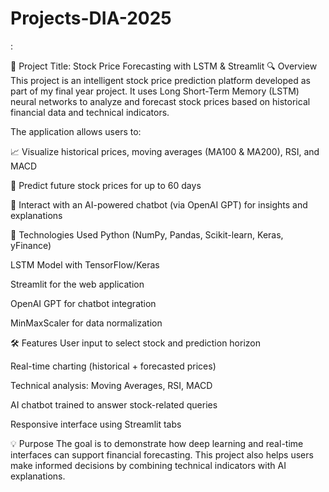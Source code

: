 # Projects-DIA-2025
:

🎯 Project Title: Stock Price Forecasting with LSTM & Streamlit
🔍 Overview
This project is an intelligent stock price prediction platform developed as part of my final year project. It uses Long Short-Term Memory (LSTM) neural networks to analyze and forecast stock prices based on historical financial data and technical indicators.

The application allows users to:

📈 Visualize historical prices, moving averages (MA100 & MA200), RSI, and MACD

🔮 Predict future stock prices for up to 60 days

🤖 Interact with an AI-powered chatbot (via OpenAI GPT) for insights and explanations

🧠 Technologies Used
Python (NumPy, Pandas, Scikit-learn, Keras, yFinance)

LSTM Model with TensorFlow/Keras

Streamlit for the web application

OpenAI GPT for chatbot integration

MinMaxScaler for data normalization

🛠 Features
User input to select stock and prediction horizon

Real-time charting (historical + forecasted prices)

Technical analysis: Moving Averages, RSI, MACD

AI chatbot trained to answer stock-related queries

Responsive interface using Streamlit tabs

💡 Purpose
The goal is to demonstrate how deep learning and real-time interfaces can support financial forecasting. This project also helps users make informed decisions by combining technical indicators with AI explanations.

